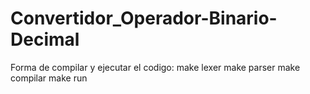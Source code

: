 # Convertidor_Operador-Binario-Decimal
Forma de compilar y ejecutar el codigo:
make lexer
make parser
make compilar
make run
